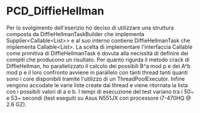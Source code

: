 # PCD_DiffieHellman
Per lo svolgimento dell'eserizio ho deciso di utilizzare una struttura composta da DiffieHellmanTaskBuilder che implementa Supplier<Callable<List<Integer>>> e al suo interno contiene DiffieHellmanTask che implementa Callable<List<Integer>>.
La scelta di implementare l'interfaccia Callable come primitiva di DiffieHellmanTask è dovuta alla necissità di definire dei compiti che producono un risultato.
Per quanto rigurda il metodo crack di DiffieHellman, ho parallelizzato il calcolo dei possibili B^a mod p e dei A^b mod p e il loro confronto avviene in parallelo con tanti thread tanti quanti sono i core disponibili tramite l'utilizzo di un ThreadPoolExecutor.
Infine vengono accodate le varie liste create dai thread e viene ritornata la lista con i possibili valori di a e b.
I tempi di esecuzione del test variano tra i 50~ e 53~ secondi (test eseguiti su Asus N551JX con processore i7-470HQ @ 2.6 GZ).
